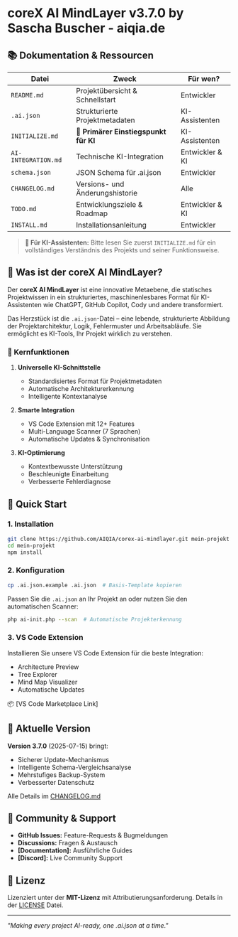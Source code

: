 # coreX AI MindLayer v3.7.0 by Sascha Buscher - aiqia.de

## 📚 Dokumentation & Ressourcen

| Datei               | Zweck                                 | Für wen?        |
| ------------------- | ------------------------------------- | --------------- |
| `README.md`         | Projektübersicht & Schnellstart       | Entwickler      |
| `.ai.json`          | Strukturierte Projektmetadaten        | KI-Assistenten  |
| `INITIALIZE.md`     | 🤖 **Primärer Einstiegspunkt für KI** | KI-Assistenten  |
| `AI-INTEGRATION.md` | Technische KI-Integration             | Entwickler & KI |
| `schema.json`       | JSON Schema für .ai.json              | Entwickler      |
| `CHANGELOG.md`      | Versions- und Änderungshistorie       | Alle            |
| `TODO.md`           | Entwicklungsziele & Roadmap           | Entwickler & KI |
| `INSTALL.md`        | Installationsanleitung                | Entwickler      |

> **🤖 Für KI-Assistenten:** Bitte lesen Sie zuerst `INITIALIZE.md` für ein vollständiges Verständnis des Projekts und seiner Funktionsweise.

## 🧠 Was ist der coreX AI MindLayer?

Der **coreX AI MindLayer** ist eine innovative Metaebene, die statisches Projektwissen in ein strukturiertes, maschinenlesbares Format für KI-Assistenten wie ChatGPT, GitHub Copilot, Cody und andere transformiert.

Das Herzstück ist die `.ai.json`-Datei – eine lebende, strukturierte Abbildung der Projektarchitektur, Logik, Fehlermuster und Arbeitsabläufe. Sie ermöglicht es KI-Tools, Ihr Projekt wirklich zu verstehen.

### 🎯 Kernfunktionen

1. **Universelle KI-Schnittstelle**

   - Standardisiertes Format für Projektmetadaten
   - Automatische Architekturerkennung
   - Intelligente Kontextanalyse

2. **Smarte Integration**

   - VS Code Extension mit 12+ Features
   - Multi-Language Scanner (7 Sprachen)
   - Automatische Updates & Synchronisation

3. **KI-Optimierung**
   - Kontextbewusste Unterstützung
   - Beschleunigte Einarbeitung
   - Verbesserte Fehlerdiagnose

## 🚀 Quick Start

### 1. Installation

```bash
git clone https://github.com/AIQIA/corex-ai-mindlayer.git mein-projekt
cd mein-projekt
npm install
```

### 2. Konfiguration

```bash
cp .ai.json.example .ai.json  # Basis-Template kopieren
```

Passen Sie die `.ai.json` an Ihr Projekt an oder nutzen Sie den automatischen Scanner:

```bash
php ai-init.php --scan  # Automatische Projekterkennung
```

### 3. VS Code Extension

Installieren Sie unsere VS Code Extension für die beste Integration:

- Architecture Preview
- Tree Explorer
- Mind Map Visualizer
- Automatische Updates

📦 [VS Code Marketplace Link]

## 🔄 Aktuelle Version

**Version 3.7.0** (2025-07-15) bringt:

- Sicherer Update-Mechanismus
- Intelligente Schema-Vergleichsanalyse
- Mehrstufiges Backup-System
- Verbesserter Datenschutz

Alle Details im [CHANGELOG.md](CHANGELOG.md)

## 🤝 Community & Support

- **GitHub Issues:** Feature-Requests & Bugmeldungen
- **Discussions:** Fragen & Austausch
- **[Documentation]:** Ausführliche Guides
- **[Discord]:** Live Community Support

## 📝 Lizenz

Lizenziert unter der **MIT-Lizenz** mit Attributierungsanforderung.
Details in der [LICENSE](LICENSE) Datei.

---

_"Making every project AI-ready, one .ai.json at a time."_
